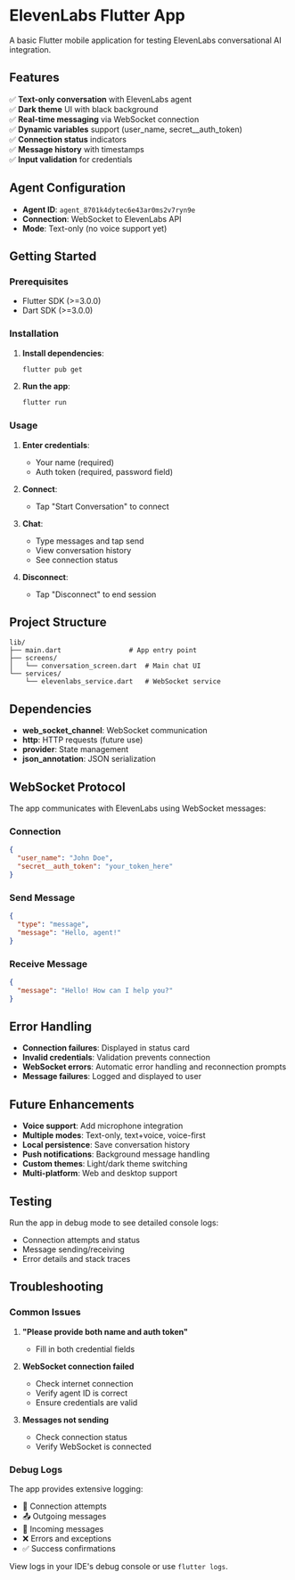 # ElevenLabs Flutter App

A basic Flutter mobile application for testing ElevenLabs conversational AI integration.

## Features

✅ **Text-only conversation** with ElevenLabs agent  
✅ **Dark theme** UI with black background  
✅ **Real-time messaging** via WebSocket connection  
✅ **Dynamic variables** support (user_name, secret__auth_token)  
✅ **Connection status** indicators  
✅ **Message history** with timestamps  
✅ **Input validation** for credentials  

## Agent Configuration

- **Agent ID**: `agent_8701k4dytec6e43ar0ms2v7ryn9e`
- **Connection**: WebSocket to ElevenLabs API
- **Mode**: Text-only (no voice support yet)

## Getting Started

### Prerequisites
- Flutter SDK (>=3.0.0)
- Dart SDK (>=3.0.0)

### Installation

1. **Install dependencies**:
   ```bash
   flutter pub get
   ```

2. **Run the app**:
   ```bash
   flutter run
   ```

### Usage

1. **Enter credentials**:
   - Your name (required)
   - Auth token (required, password field)

2. **Connect**:
   - Tap "Start Conversation" to connect

3. **Chat**:
   - Type messages and tap send
   - View conversation history
   - See connection status

4. **Disconnect**:
   - Tap "Disconnect" to end session

## Project Structure

```
lib/
├── main.dart                 # App entry point
├── screens/
│   └── conversation_screen.dart  # Main chat UI
└── services/
    └── elevenlabs_service.dart   # WebSocket service
```

## Dependencies

- **web_socket_channel**: WebSocket communication
- **http**: HTTP requests (future use)
- **provider**: State management
- **json_annotation**: JSON serialization

## WebSocket Protocol

The app communicates with ElevenLabs using WebSocket messages:

### Connection
```json
{
  "user_name": "John Doe",
  "secret__auth_token": "your_token_here"
}
```

### Send Message
```json
{
  "type": "message",
  "message": "Hello, agent!"
}
```

### Receive Message
```json
{
  "message": "Hello! How can I help you?"
}
```

## Error Handling

- **Connection failures**: Displayed in status card
- **Invalid credentials**: Validation prevents connection
- **WebSocket errors**: Automatic error handling and reconnection prompts
- **Message failures**: Logged and displayed to user

## Future Enhancements

- **Voice support**: Add microphone integration
- **Multiple modes**: Text-only, text+voice, voice-first
- **Local persistence**: Save conversation history
- **Push notifications**: Background message handling
- **Custom themes**: Light/dark theme switching
- **Multi-platform**: Web and desktop support

## Testing

Run the app in debug mode to see detailed console logs:
- Connection attempts and status
- Message sending/receiving
- Error details and stack traces

## Troubleshooting

### Common Issues

1. **"Please provide both name and auth token"**
   - Fill in both credential fields

2. **WebSocket connection failed**
   - Check internet connection
   - Verify agent ID is correct
   - Ensure credentials are valid

3. **Messages not sending**
   - Check connection status
   - Verify WebSocket is connected

### Debug Logs

The app provides extensive logging:
- 🔗 Connection attempts
- 📤 Outgoing messages  
- 📨 Incoming messages
- ❌ Errors and exceptions
- ✅ Success confirmations

View logs in your IDE's debug console or use `flutter logs`.
